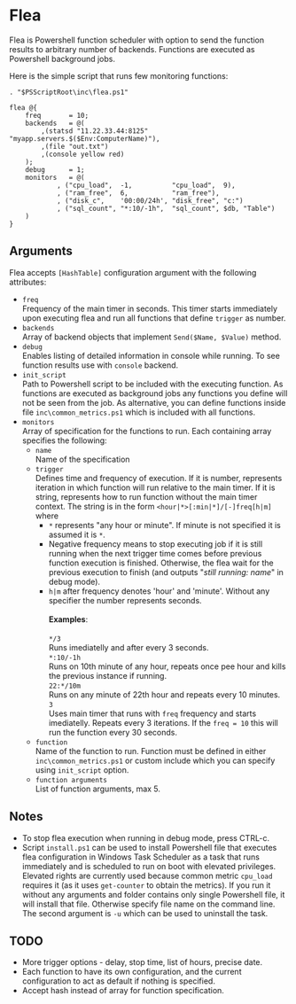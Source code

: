 Flea
====

Flea is Powershell function scheduler with option to send the function results to arbitrary number of backends. Functions are executed as Powershell background jobs.

Here is the simple script that runs few monitoring functions:

    . "$PSScriptRoot\inc\flea.ps1"
    
    flea @{
        freq       = 10;
        backends   = @(
            ,(statsd "11.22.33.44:8125" "myapp.servers.$($Env:ComputerName)"),
            ,(file "out.txt")
            ,(console yellow red)
        );
        debug      = 1;
        monitors   = @(
                , ("cpu_load",  -1,          "cpu_load",  9),
                , ("ram_free",  6,           "ram_free"),
                , ("disk_c",    '00:00/24h', "disk_free", "c:")
                , ("sql_count", "*:10/-1h",  "sql_count", $db, "Table")
        )
    }

Arguments
---------
Flea accepts `[HashTable]` configuration argument with the following attributes:

- `freq` <br/>
Frequency of the main timer in seconds. This timer starts immediately upon executing flea and run all functions that define `trigger` as number.
- `backends` <br/>
Array of backend objects that implement `Send($Name, $Value)` method.
- `debug` <br/>
Enables listing of detailed information in console while running. To see function results use with `console` backend.
- `init_script`<br/>
Path to Powershell script to be included with the executing function. As functions are executed as background jobs any functions you define will not be seen from the job. As alternative, you can define functions inside file `inc\common_metrics.ps1` which is included with all functions.
- `monitors` <br/>
Array of specification for the functions to run. Each containing array specifies the following:
  - `name` <br/>
  Name of the specification
  - `trigger` <br/>
  Defines time and frequency of execution. If it is number, represents iteration in which function will run relative to the main timer. If it is string, represents how to run function without the main timer context. The string is in the form `<hour|*>[:min|*]/[-]freq[h|m]` where 
    - `*` represents "any hour or minute". If minute is not specified it is assumed it is `*`.
    - Negative frequency means to stop executing job if it is still running when the next trigger time comes before previous function execution is finished. Otherwise, the flea wait for the previous execution to finish (and outputs "_still running: name_" in debug mode).
    - `h|m` after frequency denotes 'hour' and 'minute'. Without any specifier the number represents seconds.<br/><br/>
    **Examples**:<br/><br/>
    `*/3`<br/> Runs imediatelly and after every 3 seconds.<br/>
    `*:10/-1h`<br/> Runs on 10th minute of any hour, repeats once pee hour and kills the previous instance if running.<br/>
    `22:*/10m`<br/> Runs on any minute of 22th hour and repeats every 10 minutes.<br/>
     `3`</br>Uses main timer that runs with `freq` frequency and starts imediatelly. Repeats every 3 iterations. If the `freq = 10` this will run the function every 30 seconds.
  - `function`</br>
  Name of the function to run. Function must be defined in either `inc\common_metrics.ps1` or custom include which you can specify using `init_script` option.
  - `function arguments`<br/>
  List of function arguments, max 5.

Notes
-----
- To stop flea execution when running in debug mode, press CTRL-c.
- Script `install.ps1` can be used to install Powershell file that executes flea configuration in Windows Task Scheduler as a task that runs immediately and is scheduled to run on boot with elevated privileges. Elevated rights are currently used because common metric `cpu_load` requires it (as it uses `get-counter` to obtain the metrics). If you run it without any arguments and folder contains only single Powershell file, it will install that file. Otherwise specify file name on the command line. The second argument is `-u` which can be used to uninstall the task.

TODO
----
- More trigger options - delay, stop time, list of hours, precise date.
- Each function to have its own configuration, and the current configuration to act as default if nothing is specified.
- Accept hash instead of array for function specification.
